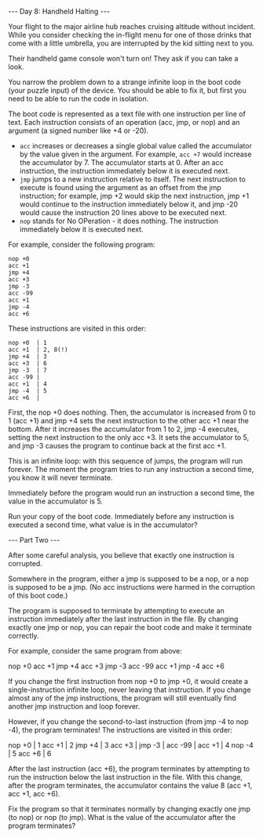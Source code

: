 --- Day 8: Handheld Halting ---

Your flight to the major airline hub reaches cruising altitude
without incident. While you consider checking the in-flight menu
for one of those drinks that come with a little umbrella, you are
interrupted by the kid sitting next to you.

Their handheld game console won't turn on! They ask if you can take
a look.

You narrow the problem down to a strange infinite loop in the boot
code (your puzzle input) of the device. You should be able to fix
it, but first you need to be able to run the code in isolation.

The boot code is represented as a text file with one instruction per
line of text.
Each instruction consists of an operation (acc, jmp, or nop) and an argument (a signed number like +4 or -20).

- `acc` increases or decreases a single global value called the
  accumulator by the value given in the argument. For example, 
  `acc +7` would increase the accumulator by 7. The accumulator
  starts at 0. After an acc instruction, the instruction immediately
  below it is executed next.
- `jmp` jumps to a new instruction relative to itself. The next
  instruction to execute is found using the argument as an offset
  from the jmp instruction; for example, jmp +2 would skip the next
  instruction, jmp +1 would continue to the instruction immediately
  below it, and jmp -20 would cause the instruction 20 lines above
  to be executed next.
- `nop` stands for No OPeration - it does nothing. The instruction
  immediately below it is executed next.

For example, consider the following program:

```text
nop +0
acc +1
jmp +4
acc +3
jmp -3
acc -99
acc +1
jmp -4
acc +6
```

These instructions are visited in this order:

```text
nop +0  | 1
acc +1  | 2, 8(!)
jmp +4  | 3
acc +3  | 6
jmp -3  | 7
acc -99 |
acc +1  | 4
jmp -4  | 5
acc +6  |
```

First, the nop +0 does nothing.
Then, the accumulator is increased from 0 to 1 (acc +1) and 
jmp +4 sets the next instruction to the other acc +1 near the bottom.
After it increases the accumulator from 1 to 2, 
jmp -4 executes, setting the next instruction to the only acc +3.
It sets the accumulator to 5,
and jmp -3 causes the program to continue back at the first acc +1.

This is an infinite loop: with this sequence of jumps, the program
will run forever. The moment the program tries to run any
instruction a second time, you know it will never terminate.

Immediately before the program would run an instruction a second
time, the value in the accumulator is 5.

Run your copy of the boot code. Immediately before any instruction
is executed a second time, what value is in the accumulator?

--- Part Two ---

After some careful analysis, you believe that exactly one
instruction is corrupted.

Somewhere in the program, either a jmp is supposed to be a nop, or a
nop is supposed to be a jmp. (No acc instructions were harmed in the
corruption of this boot code.)

The program is supposed to terminate by attempting to execute an
instruction immediately after the last instruction in the file. By
changing exactly one jmp or nop, you can repair the boot code and
make it terminate correctly.

For example, consider the same program from above:

nop +0
acc +1
jmp +4
acc +3
jmp -3
acc -99
acc +1
jmp -4
acc +6

If you change the first instruction from nop +0 to jmp +0, it would
create a single-instruction infinite loop, never leaving that
instruction. If you change almost any of the jmp instructions, the
program will still eventually find another jmp instruction and loop
forever.

However, if you change the second-to-last instruction (from jmp -4
to nop -4), the program terminates! The instructions are visited in
this order:

nop +0  | 1
acc +1  | 2
jmp +4  | 3
acc +3  |
jmp -3  |
acc -99 |
acc +1  | 4
nop -4  | 5
acc +6  | 6

After the last instruction (acc +6), the program terminates by
attempting to run the instruction below the last instruction in the
file. With this change, after the program terminates, the
accumulator contains the value 8 (acc +1, acc +1, acc +6).

Fix the program so that it terminates normally by changing exactly
one jmp (to nop) or nop (to jmp). What is the value of the
accumulator after the program terminates?
